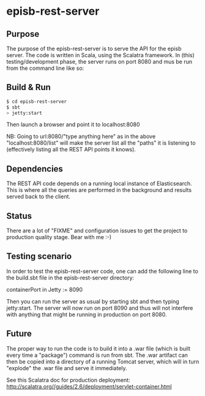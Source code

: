 # episb-rest-server #

## Purpose ##

The purpose of the episb-rest-server is to serve the API for the episb server. The code is written in Scala, using the Scalatra framework. In (this) testing/development phase, the server runs on port 8080 and mus be run from the command line like so:

## Build & Run ##

```sh
$ cd episb-rest-server
$ sbt
> jetty:start
```

Then launch a browser and point it to localhost:8080

NB: Going to url:8080/"type anything here" as in the above "localhost:8080/list" will make the server list all the "paths" it is listening to (effectively listing all the REST API points it knows).

## Dependencies ##

The REST API code depends on a running local instance of Elasticsearch. This is where all the queries are performed in the background and results served back to the client.

## Status ##

There are a lot of "FIXME" and configuration issues to get the project to production quality stage. Bear with me :-)

## Testing scenario ##

In order to test the episb-rest-server code, one can add the following line to the build.sbt file in the episb-rest-server directory:

containerPort in Jetty := 8090

Then you can run the server as usual by starting sbt and then typing jetty:start. The server will now run on port 8090 and thus will not interfere with anything that might be running in production on port 8080.

## Future ##

The proper way to run the code is to build it into a .war file (which is built every time a "package") command is run from sbt. The .war artifact can then be copied into a directory of a running Tomcat server, which will in turn "explode" the .war file and serve it immediately.

See this Scalatra doc for production deployment: http://scalatra.org//guides/2.6/deployment/servlet-container.html
